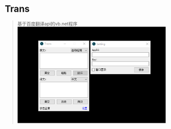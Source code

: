 # Trans
>基于百度翻译api的vb.net程序
![demo preview](https://github.com/shulkme/Trans/blob/master/preview.png)
